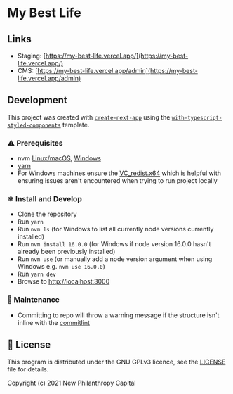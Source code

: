 # My Best Life

## Links

- Staging: [https://my-best-life.vercel.app/](https://my-best-life.vercel.app/)
- CMS: [https://my-best-life.vercel.app/admin](https://my-best-life.vercel.app/admin)

## Development

This project was created with [`create-next-app`](https://github.com/vercel/next.js/tree/canary/packages/create-next-app) using the [`with-typescript-styled-components`](https://github.com/vercel/next.js/tree/canary/examples/with-typescript-styled-components) template.

### ⚠ Prerequisites

- nvm [Linux/macOS](https://github.com/nvm-sh/nvm), [Windows](https://github.com/coreybutler/nvm-windows)
- [yarn](https://classic.yarnpkg.com/en/docs/install)
- For Windows machines ensure the [VC_redist.x64](https://docs.microsoft.com/en-us/cpp/windows/latest-supported-vc-redist?view=msvc-170#visual-studio-2015-2017-2019-and-2022) which is helpful with ensuring issues aren't encountered when trying to run project locally

### ⚛ Install and Develop

- Clone the repository
- Run `yarn`
- Run `nvm ls` (for Windows to list all currently node versions currently installed)
- Run `nvm install 16.0.0` (for Windows if node version 16.0.0 hasn't already been previously installed)
- Run `nvm use` (or manually add a node version argument when using Windows e.g. `nvm use 16.0.0`)
- Run `yarn dev`
- Browse to [http://localhost:3000](http://localhost:3000)

### 🔧 Maintenance

- Committing to repo will throw a warning message if the structure isn't inline with the [commitlint](https://github.com/conventional-changelog/commitlint#what-is-commitlint)

## 📃 License

This program is distributed under the GNU GPLv3 licence, see the [LICENSE](/LICENSE) file for details.

Copyright (c) 2021 New Philanthropy Capital
